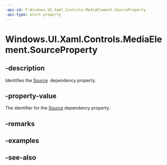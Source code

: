 ```yaml
---
-api-id: P:Windows.UI.Xaml.Controls.MediaElement.SourceProperty
-api-type: winrt property
---
```


<!-- Property syntax
public Windows.UI.Xaml.DependencyProperty SourceProperty { get; }
-->

# Windows.UI.Xaml.Controls.MediaElement.SourceProperty

## -description
Identifies the [Source](mediaelement_source.md)  dependency property.


## -property-value
The identifier for the [Source](mediaelement_source.md) dependency property.

## -remarks

## -examples

## -see-also
